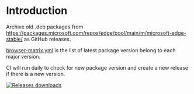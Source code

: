 # Introduction

Archive old .deb packages from https://packages.microsoft.com/repos/edge/pool/main/m/microsoft-edge-stable/ as GitHub
releases.

[browser-matrix.yml](browser-matrix.yml) is the list of latest package version belong to each major version.

CI will run daily to check for new package version and create a new release if there is a new version.

[![Releases downloads](https://img.shields.io/github/downloads/NDViet/microsoft-edge-stable-deb/total.svg)](https://github.com/NDViet/microsoft-edge-stable-deb/releases)
